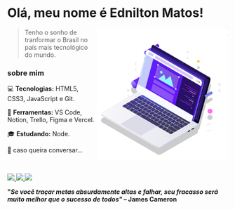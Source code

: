 # Olá, meu nome é Ednilton Matos!

<img src="computer.svg" min-width="300px" max-width="300px" width="300px" align="right" alt="computer">

> Tenho o sonho de tranformar o Brasil no país mais tecnológico do mundo.

### sobre mim

:computer: **Tecnologias:** HTML5, CSS3, JavaScript e Git.

:wrench: **Ferramentas:** VS Code, Notion, Trello, Figma e Vercel.

:mortar_board: **Estudando:** Node.

:love_letter: caso queira conversar...

</br>

<p align="left">
  <a href="https://www.instagram.com/iuricode/" alt="Instagram">
    <img src="https://img.shields.io/badge/-Instagram-9358F7?style=for-the-badge&logo=Instagram&logoColor=FFFFFF&link=https://www.instagram.com/iuricode"/>
  </a>
  
  <a href="https://www.linkedin.com/in/iuricode" alt="Linkedin">
    <img src="https://img.shields.io/badge/-Linkedin-9358F7?style=for-the-badge&logo=Linkedin&logoColor=FFFFFF&link=https://www.linkedin.com/in/iuricode"/>
  </a>
  
  <a href="https://discord.gg/QevDJqCzaY" alt="Discord">
    <img src="https://img.shields.io/badge/-Discord-9358F7?style=for-the-badge&logo=Discord&logoColor=FFFFFF&link=https://discord.gg/QevDJqCzaY"/>
  </a>
</p>

**"*Se você traçar metas absurdamente altas e falhar, seu fracasso será muito melhor que o sucesso de todos"* – James Cameron**
